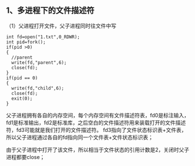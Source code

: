 1、多进程下的文件描述符
---
（1）父进程打开文件，父子进程同时往文件中写
```
int fd=open("1.txt",0_RDWR);
int pid=fork();
if(pid >0)
{
  //parent
  write(fd,"parent",6);
  close(fd);
}
if(pid == 0)
{
  write(fd,"child",6);
  close(fd);
  exit(0);
}
```
父子进程拥有各自的内存空间，每个内存空间有文件描述符表，fd0是标注输入，fd1是标准输出，fd2是标准库，之后空白的文件描述符用来装载打开的文件描述符，fd3可能就是我们打开的文件描述符。
fd3指向了文件状态标识表+文件表，所以父子进程通过各自的fd指向同一个文件表+文件状态标识表；

由于父子进程中打开了该文件，所以相当于文件状态的引用计数是2，关闭时父子进程都要close；
